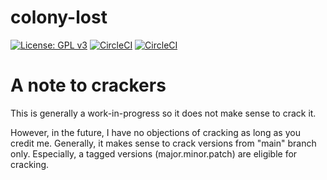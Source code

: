 # colony-lost

[![License: GPL v3](https://img.shields.io/badge/License-GPLv3-blue.svg)](https://www.gnu.org/licenses/gpl-3.0)
[![CircleCI](https://circleci.com/gh/maciejmalecki/colony-lost/tree/main.svg?style=shield)](https://circleci.com/gh/maciejmalecki/colony-lost/tree/main)
[![CircleCI](https://circleci.com/gh/maciejmalecki/colony-lost/tree/develop.svg?style=shield)](https://circleci.com/gh/maciejmalecki/colony-lost/tree/develop)

# A note to crackers

This is generally a work-in-progress so it does not make sense to crack it.

However, in the future, I have no objections of cracking as long as you credit me.
Generally, it makes sense to crack versions from "main" branch only.
Especially, a tagged versions (major.minor.patch) are eligible for cracking.
